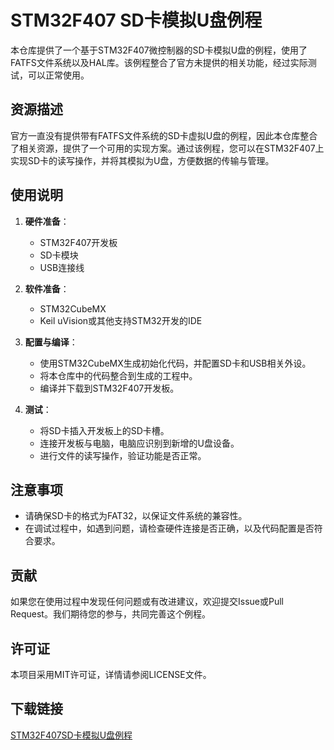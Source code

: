 # STM32F407 SD卡模拟U盘例程

本仓库提供了一个基于STM32F407微控制器的SD卡模拟U盘的例程，使用了FATFS文件系统以及HAL库。该例程整合了官方未提供的相关功能，经过实际测试，可以正常使用。

## 资源描述

官方一直没有提供带有FATFS文件系统的SD卡虚拟U盘的例程，因此本仓库整合了相关资源，提供了一个可用的实现方案。通过该例程，您可以在STM32F407上实现SD卡的读写操作，并将其模拟为U盘，方便数据的传输与管理。

## 使用说明

1. **硬件准备**：
   - STM32F407开发板
   - SD卡模块
   - USB连接线

2. **软件准备**：
   - STM32CubeMX
   - Keil uVision或其他支持STM32开发的IDE

3. **配置与编译**：
   - 使用STM32CubeMX生成初始化代码，并配置SD卡和USB相关外设。
   - 将本仓库中的代码整合到生成的工程中。
   - 编译并下载到STM32F407开发板。

4. **测试**：
   - 将SD卡插入开发板上的SD卡槽。
   - 连接开发板与电脑，电脑应识别到新增的U盘设备。
   - 进行文件的读写操作，验证功能是否正常。

## 注意事项

- 请确保SD卡的格式为FAT32，以保证文件系统的兼容性。
- 在调试过程中，如遇到问题，请检查硬件连接是否正确，以及代码配置是否符合要求。

## 贡献

如果您在使用过程中发现任何问题或有改进建议，欢迎提交Issue或Pull Request。我们期待您的参与，共同完善这个例程。

## 许可证

本项目采用MIT许可证，详情请参阅LICENSE文件。

## 下载链接

[STM32F407SD卡模拟U盘例程](https://pan.quark.cn/s/50cab9361581)